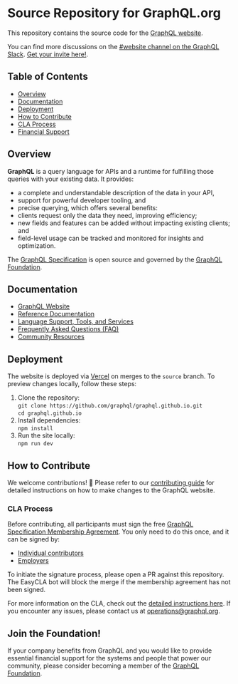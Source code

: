 # Source Repository for GraphQL.org

This repository contains the source code for the [GraphQL website](https://graphql.org).

You can find more discussions on the [#website channel on the GraphQL Slack](https://graphql.slack.com/messages/website/). [Get your invite here!](https://graphql-slack.herokuapp.com/).

## Table of Contents

- [Overview](#overview)
- [Documentation](#documentation)
- [Deployment](#deployment)
- [How to Contribute](#how-to-contribute)
- [CLA Process](#cla-process)
- [Financial Support](#financial-support)

## Overview

**GraphQL** is a query language for APIs and a runtime for fulfilling those queries with your existing data. It provides:

- a complete and understandable description of the data in your API,
- support for powerful developer tooling, and
-  precise querying, which offers several benefits:
  - clients request only the data they need, improving efficiency;
  - new fields and features can be added without impacting existing clients; and
  - field-level usage can be tracked and monitored for insights and optimization.

The [GraphQL Specification](https://spec.graphql.org/) is open source and governed by the [GraphQL Foundation](https://foundation.graphql.org/).

## Documentation

- [GraphQL Website](https://graphql.org/)
- [Reference Documentation](https://graphql.org/learn/)
- [Language Support, Tools, and Services](https://graphql.org/code/)
- [Frequently Asked Questions (FAQ)](https://graphql.org/faq/)
- [Community Resources](https://graphql.org/community/)

## Deployment

The website is deployed via [Vercel](https://vercel.com) on merges to the `source` branch. To preview changes locally, follow these steps:

1. Clone the repository:  
   `git clone https://github.com/graphql/graphql.github.io.git`  
   `cd graphql.github.io`
2. Install dependencies:  
   `npm install`
3. Run the site locally:  
   `npm run dev`

## How to Contribute

We welcome contributions! 🎉 Please refer to our [contributing guide](./CONTRIBUTING.md) for detailed instructions on how to make changes to the GraphQL website.

### CLA Process

Before contributing, all participants must sign the free [GraphQL Specification Membership Agreement](https://preview-spec-membership.graphql.org). You only need to do this once, and it can be signed by:

- [Individual contributors](http://individual-spec-membership.graphql.org/)
- [Employers](http://corporate-spec-membership.graphql.org/)

To initiate the signature process, please open a PR against this repository. The EasyCLA bot will block the merge if the membership agreement has not been signed.

For more information on the CLA, check out the [detailed instructions here](https://github.com/graphql/graphql-wg/tree/main/membership). If you encounter any issues, please contact us at [operations@graphql.org](mailto:operations@graphql.org).

## Join the Foundation!

If your company benefits from GraphQL and you would like to provide essential financial support for the systems and people that power our community, please consider becoming a member of the [GraphQL Foundation](https://foundation.graphql.org/join).
